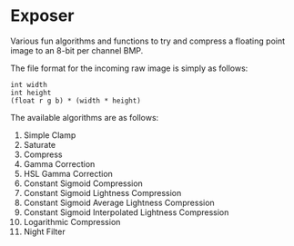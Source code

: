 Exposer
=======

Various fun algorithms and functions to try and compress a floating point image to an 8-bit per channel BMP.

The file format for the incoming raw image is simply as follows:

    int width
    int height
    (float r g b) * (width * height)


The available algorithms are as follows:
1. Simple Clamp
2. Saturate
3. Compress
4. Gamma Correction
5. HSL Gamma Correction
6. Constant Sigmoid Compression
7. Constant Sigmoid Lightness Compression
8. Constant Sigmoid Average Lightness Compression
9. Constant Sigmoid Interpolated Lightness Compression
10. Logarithmic Compression
11. Night Filter
